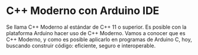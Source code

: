 # C++ Moderno con Arduino IDE
Se llama C++ Moderno al estándar de C++ 11 o superior. Es posible con la plataforma Arduino hacer uso de C++ Moderno. Vamos a conocer
que es C++ Moderno, y como es posible aplicarlo en programas de Arduino C, hoy, buscando construir código: eficiente, seguro e interoperable.
